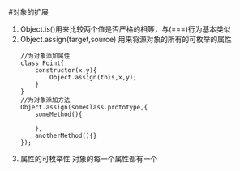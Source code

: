 #对象的扩展
1. Object.is()用来比较两个值是否严格的相等，与(===)行为基本类似
2. Object.assign(target,source) 用来将源对象的所有的可枚举的属性
    ```
    //为对象添加属性
    class Point{
        constructor(x,y){
            Object.assign(this,x,y);
        }
    }
    //为对象添加方法
    Object.assign(someClass.prototype,{
        someMethod(){
            
        },
        anotherMethod(){}
    });
    
    ```
3. 属性的可枚举性
   对象的每一个属性都有一个